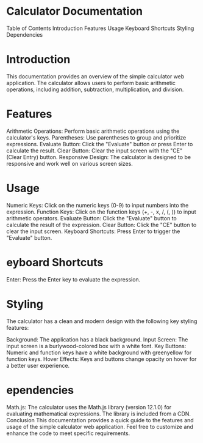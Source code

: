 
# Calculator Documentation
Table of Contents
Introduction
Features
Usage
Keyboard Shortcuts
Styling
Dependencies


# Introduction
This documentation provides an overview of the simple calculator web application. The calculator allows users to perform basic arithmetic operations, including addition, subtraction, multiplication, and division.

# Features 
Arithmetic Operations: Perform basic arithmetic operations using the calculator's keys.
Parentheses: Use parentheses to group and prioritize expressions.
Evaluate Button: Click the "Evaluate" button or press Enter to calculate the result.
Clear Button: Clear the input screen with the "CE" (Clear Entry) button.
Responsive Design: The calculator is designed to be responsive and work well on various screen sizes.
# Usage
Numeric Keys: Click on the numeric keys (0-9) to input numbers into the expression.
Function Keys: Click on the function keys (+, -, x, /, (, )) to input arithmetic operators.
Evaluate Button: Click the "Evaluate" button to calculate the result of the expression.
Clear Button: Click the "CE" button to clear the input screen.
Keyboard Shortcuts: Press Enter to trigger the "Evaluate" button.
# eyboard Shortcuts 
Enter: Press the Enter key to evaluate the expression.
# Styling 
The calculator has a clean and modern design with the following key styling features:

Background: The application has a black background.
Input Screen: The input screen is a burlywood-colored box with a white font.
Key Buttons: Numeric and function keys have a white background with greenyellow for function keys.
Hover Effects: Keys and buttons change opacity on hover for a better user experience.
# ependencies 
Math.js: The calculator uses the Math.js library (version 12.1.0) for evaluating mathematical expressions. The library is included from a CDN.
Conclusion
This documentation provides a quick guide to the features and usage of the simple calculator web application. Feel free to customize and enhance the code to meet specific requirements.
